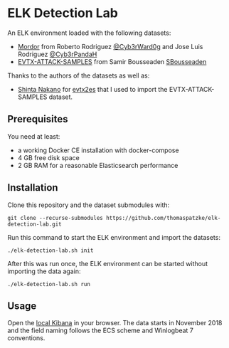 # ELK Detection Lab

An ELK environment loaded with the following datasets:

* [Mordor](https://github.com/hunters-forge/mordor) from Roberto Rodriguez [@Cyb3rWard0g](https://twitter.com/Cyb3rWard0g) and Jose Luis Rodriguez [@Cyb3rPandaH](https://twitter.com/Cyb3rPandaH)
* [EVTX-ATTACK-SAMPLES](https://github.com/sbousseaden/EVTX-ATTACK-SAMPLES) from Samir Bousseaden [SBousseaden](https://twitter.com/SBousseaden)

Thanks to the authors of the datasets as well as:

* [Shinta Nakano](https://sumeshi.github.io/) for [evtx2es](https://github.com/sumeshi/evtx2es) that I used to import the EVTX-ATTACK-SAMPLES dataset.

## Prerequisites

You need at least:

* a working Docker CE installation with docker-compose
* 4 GB free disk space
* 2 GB RAM for a reasonable Elasticsearch performance

## Installation

Clone this repository and the dataset submodules with:

```
git clone --recurse-submodules https://github.com/thomaspatzke/elk-detection-lab.git
```

Run this command to start the ELK environment and import the datasets:

```
./elk-detection-lab.sh init
```

After this was run once, the ELK environment can be started without importing the data again:

```
./elk-detection-lab.sh run
```

## Usage

Open the [local Kibana](http://localhost:5601/app/kibana#/discover) in your browser. The data
starts in November 2018 and the field naming follows the ECS scheme and
Winlogbeat 7 conventions.

